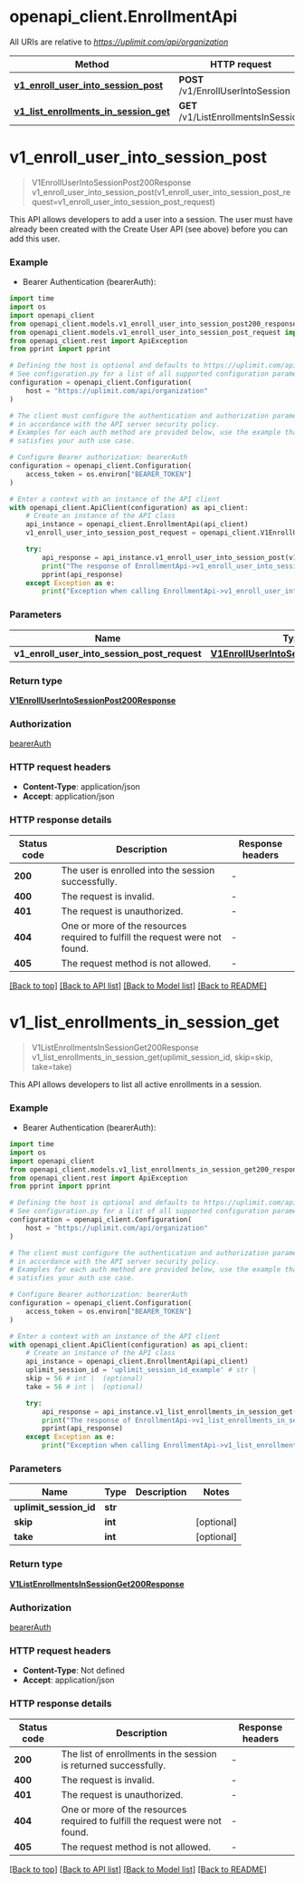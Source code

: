 # openapi_client.EnrollmentApi

All URIs are relative to *https://uplimit.com/api/organization*

Method | HTTP request | Description
------------- | ------------- | -------------
[**v1_enroll_user_into_session_post**](EnrollmentApi.md#v1_enroll_user_into_session_post) | **POST** /v1/EnrollUserIntoSession | 
[**v1_list_enrollments_in_session_get**](EnrollmentApi.md#v1_list_enrollments_in_session_get) | **GET** /v1/ListEnrollmentsInSession | 


# **v1_enroll_user_into_session_post**
> V1EnrollUserIntoSessionPost200Response v1_enroll_user_into_session_post(v1_enroll_user_into_session_post_request=v1_enroll_user_into_session_post_request)



This API allows developers to add a user into a session. The user must have already been created with the Create User API (see above) before you can add this user.

### Example

* Bearer Authentication (bearerAuth):
```python
import time
import os
import openapi_client
from openapi_client.models.v1_enroll_user_into_session_post200_response import V1EnrollUserIntoSessionPost200Response
from openapi_client.models.v1_enroll_user_into_session_post_request import V1EnrollUserIntoSessionPostRequest
from openapi_client.rest import ApiException
from pprint import pprint

# Defining the host is optional and defaults to https://uplimit.com/api/organization
# See configuration.py for a list of all supported configuration parameters.
configuration = openapi_client.Configuration(
    host = "https://uplimit.com/api/organization"
)

# The client must configure the authentication and authorization parameters
# in accordance with the API server security policy.
# Examples for each auth method are provided below, use the example that
# satisfies your auth use case.

# Configure Bearer authorization: bearerAuth
configuration = openapi_client.Configuration(
    access_token = os.environ["BEARER_TOKEN"]
)

# Enter a context with an instance of the API client
with openapi_client.ApiClient(configuration) as api_client:
    # Create an instance of the API class
    api_instance = openapi_client.EnrollmentApi(api_client)
    v1_enroll_user_into_session_post_request = openapi_client.V1EnrollUserIntoSessionPostRequest() # V1EnrollUserIntoSessionPostRequest |  (optional)

    try:
        api_response = api_instance.v1_enroll_user_into_session_post(v1_enroll_user_into_session_post_request=v1_enroll_user_into_session_post_request)
        print("The response of EnrollmentApi->v1_enroll_user_into_session_post:\n")
        pprint(api_response)
    except Exception as e:
        print("Exception when calling EnrollmentApi->v1_enroll_user_into_session_post: %s\n" % e)
```



### Parameters

Name | Type | Description  | Notes
------------- | ------------- | ------------- | -------------
 **v1_enroll_user_into_session_post_request** | [**V1EnrollUserIntoSessionPostRequest**](V1EnrollUserIntoSessionPostRequest.md)|  | [optional] 

### Return type

[**V1EnrollUserIntoSessionPost200Response**](V1EnrollUserIntoSessionPost200Response.md)

### Authorization

[bearerAuth](../README.md#bearerAuth)

### HTTP request headers

 - **Content-Type**: application/json
 - **Accept**: application/json

### HTTP response details
| Status code | Description | Response headers |
|-------------|-------------|------------------|
**200** | The user is enrolled into the session successfully. |  -  |
**400** | The request is invalid. |  -  |
**401** | The request is unauthorized. |  -  |
**404** | One or more of the resources required to fulfill the request were not found. |  -  |
**405** | The request method is not allowed. |  -  |

[[Back to top]](#) [[Back to API list]](../README.md#documentation-for-api-endpoints) [[Back to Model list]](../README.md#documentation-for-models) [[Back to README]](../README.md)

# **v1_list_enrollments_in_session_get**
> V1ListEnrollmentsInSessionGet200Response v1_list_enrollments_in_session_get(uplimit_session_id, skip=skip, take=take)



This API allows developers to list all active enrollments in a session.

### Example

* Bearer Authentication (bearerAuth):
```python
import time
import os
import openapi_client
from openapi_client.models.v1_list_enrollments_in_session_get200_response import V1ListEnrollmentsInSessionGet200Response
from openapi_client.rest import ApiException
from pprint import pprint

# Defining the host is optional and defaults to https://uplimit.com/api/organization
# See configuration.py for a list of all supported configuration parameters.
configuration = openapi_client.Configuration(
    host = "https://uplimit.com/api/organization"
)

# The client must configure the authentication and authorization parameters
# in accordance with the API server security policy.
# Examples for each auth method are provided below, use the example that
# satisfies your auth use case.

# Configure Bearer authorization: bearerAuth
configuration = openapi_client.Configuration(
    access_token = os.environ["BEARER_TOKEN"]
)

# Enter a context with an instance of the API client
with openapi_client.ApiClient(configuration) as api_client:
    # Create an instance of the API class
    api_instance = openapi_client.EnrollmentApi(api_client)
    uplimit_session_id = 'uplimit_session_id_example' # str | 
    skip = 56 # int |  (optional)
    take = 56 # int |  (optional)

    try:
        api_response = api_instance.v1_list_enrollments_in_session_get(uplimit_session_id, skip=skip, take=take)
        print("The response of EnrollmentApi->v1_list_enrollments_in_session_get:\n")
        pprint(api_response)
    except Exception as e:
        print("Exception when calling EnrollmentApi->v1_list_enrollments_in_session_get: %s\n" % e)
```



### Parameters

Name | Type | Description  | Notes
------------- | ------------- | ------------- | -------------
 **uplimit_session_id** | **str**|  | 
 **skip** | **int**|  | [optional] 
 **take** | **int**|  | [optional] 

### Return type

[**V1ListEnrollmentsInSessionGet200Response**](V1ListEnrollmentsInSessionGet200Response.md)

### Authorization

[bearerAuth](../README.md#bearerAuth)

### HTTP request headers

 - **Content-Type**: Not defined
 - **Accept**: application/json

### HTTP response details
| Status code | Description | Response headers |
|-------------|-------------|------------------|
**200** | The list of enrollments in the session is returned successfully. |  -  |
**400** | The request is invalid. |  -  |
**401** | The request is unauthorized. |  -  |
**404** | One or more of the resources required to fulfill the request were not found. |  -  |
**405** | The request method is not allowed. |  -  |

[[Back to top]](#) [[Back to API list]](../README.md#documentation-for-api-endpoints) [[Back to Model list]](../README.md#documentation-for-models) [[Back to README]](../README.md)

